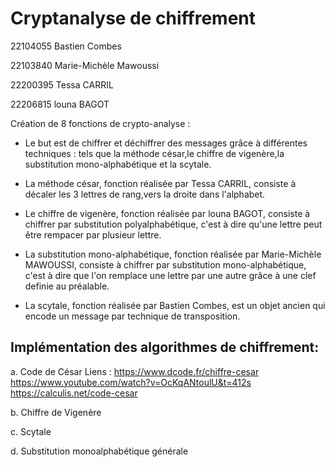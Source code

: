 # Cryptanalyse de chiffrement

22104055  Bastien Combes

22103840	Marie-Michèle	Mawoussi

22200395	Tessa	CARRIL

22206815	louna	BAGOT

Création de 8 fonctions de crypto-analyse : 

- Le but est de chiffrer et déchiffrer des messages grâce à différentes techniques : tels que la méthode césar,le chiffre de vigenère,la substitution mono-alphabétique et la scytale. 

- La méthode césar, fonction réalisée par Tessa	CARRIL, consiste à décaler les 3 lettres de rang,vers la droite dans l'alphabet. 


- Le chiffre de vigenère, fonction réalisée par louna	BAGOT, consiste à chiffrer par substitution polyalphabétique, c'est à dire qu'une lettre peut être rempacer par plusieur lettre. 

- La substitution mono-alphabétique, fonction réalisée par Marie-Michèle MAWOUSSI, consiste à chiffrer par substitution mono-alphabétique, c'est à dire que l'on remplace une lettre par une autre grâce à une clef definie au préalable. 

- La scytale, fonction réalisée par Bastien Combes, est un objet ancien qui encode un message par technique de transposition. 

## Implémentation des algorithmes de chiffrement:
a. Code de César
Liens :
https://www.dcode.fr/chiffre-cesar
https://www.youtube.com/watch?v=OcKqANtoulU&t=412s
https://calculis.net/code-cesar

b. Chiffre de Vigenère

c. Scytale

d. Substitution monoalphabétique générale




